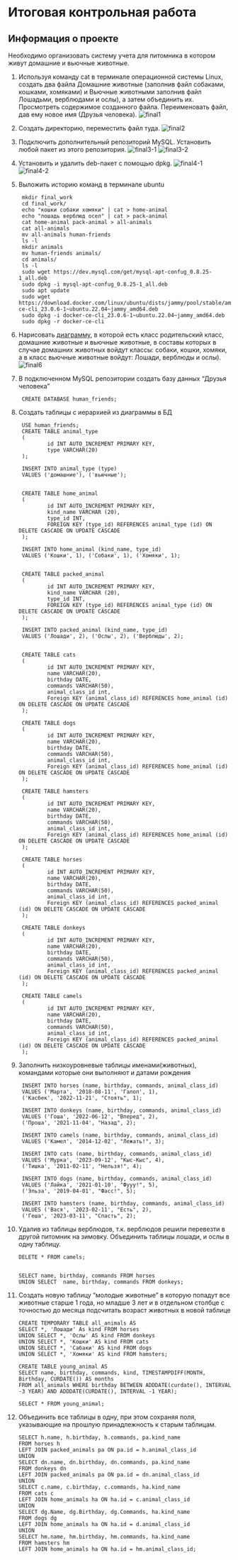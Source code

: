 # Итоговая контрольная работа
## Информация о проекте
Необходимо организовать систему учета для питомника в котором живут
домашние и вьючные животные.
1. Используя команду cat в терминале операционной системы Linux, создать
два файла Домашние животные (заполнив файл собаками, кошками,
хомяками) и Вьючные животными заполнив файл Лошадьми, верблюдами и
ослы), а затем объединить их. Просмотреть содержимое созданного файла.
Переименовать файл, дав ему новое имя (Друзья человека).
![final1](./img/final1.png)
2. Создать директорию, переместить файл туда.
![final2](./img/final2.png)
3. Подключить дополнительный репозиторий MySQL. Установить любой пакет из этого репозитория.
![final3-1](./img/final3-1.png)
![final3-2](./img/final3-2.png)
4. Установить и удалить deb-пакет с помощью dpkg.
![final4-1](./img/final4-1.png)
![final4-2](./img/final4-2.png)
5. Выложить историю команд в терминале ubuntu

        mkdir final_work
        cd final_work/
        echo "кошки собаки хомяки" | cat > home-animal
        echo "лошадь верблюд осел" | cat > pack-animal
        cat home-animal pack-animal > all-animals
        cat all-animals
        mv all-animals human-friends
        ls -l
        mkdir animals
        mv human-friends animals/
        cd animals/
        ls -l
        sudo wget https://dev.mysql.com/get/mysql-apt-confug_0.8.25-1_all.deb
        sudo dpkg -i mysql-apt-confug_0.8.25-1_all.deb
        sudo apt update
        sudo wget https://download.docker.com/linux/ubuntu/dists/jammy/pool/stable/amd64/docker-ce-cli_23.0.6-1~ubuntu.22.04~jammy_amd64.deb
        sudo dpkg -i docker-ce-cli_23.0.6-1~ubuntu.22.04~jammy_amd64.deb
        sudo dpkg -r docker-ce-cli
6. Нарисовать [диаграмму](./class_diagram.drawio), в которой есть класс родительский класс, домашние
животные и вьючные животные, в составы которых в случае домашних
животных войдут классы: собаки, кошки, хомяки, а в класс вьючные животные
войдут: Лошади, верблюды и ослы).
![final6](./img/final6.png)
7. В подключенном MySQL репозитории создать базу данных “Друзья
человека”

        CREATE DATABASE human_friends;
8. Создать таблицы с иерархией из диаграммы в БД

        USE human_friends;
        CREATE TABLE animal_type
        (
                id INT AUTO_INCREMENT PRIMARY KEY, 
                type VARCHAR(20)
        );

        INSERT INTO animal_type (type)
        VALUES ('домашние'), ('вьючные');  


        CREATE TABLE home_animal
        (
                id INT AUTO_INCREMENT PRIMARY KEY,
                kind_name VARCHAR (20),
                type_id INT,
                FOREIGN KEY (type_id) REFERENCES animal_type (id) ON DELETE CASCADE ON UPDATE CASCADE
        );

        INSERT INTO home_animal (kind_name, type_id)
        VALUES ('Кошки', 1), ('Собаки', 1), ('Хомяки', 1);


        CREATE TABLE packed_animal
        (
                id INT AUTO_INCREMENT PRIMARY KEY,
                kind_name VARCHAR (20),
                type_id INT,
                FOREIGN KEY (type_id) REFERENCES animal_type (id) ON DELETE CASCADE ON UPDATE CASCADE
        );

        INSERT INTO packed_animal (kind_name, type_id)
        VALUES ('Лошади', 2), ('Ослы', 2), ('Верблюды', 2);
        

        CREATE TABLE cats
        (       
                id INT AUTO_INCREMENT PRIMARY KEY, 
                name VARCHAR(20), 
                birthday DATE,
                commands VARCHAR(50),
                animal_class_id int,
                Foreign KEY (animal_class_id) REFERENCES home_animal (id) ON DELETE CASCADE ON UPDATE CASCADE
        );

        CREATE TABLE dogs
        (       
                id INT AUTO_INCREMENT PRIMARY KEY, 
                name VARCHAR(20), 
                birthday DATE,
                commands VARCHAR(50),
                animal_class_id int,
                Foreign KEY (animal_class_id) REFERENCES home_animal (id) ON DELETE CASCADE ON UPDATE CASCADE
        );

        CREATE TABLE hamsters
        (       
                id INT AUTO_INCREMENT PRIMARY KEY, 
                name VARCHAR(20), 
                birthday DATE,
                commands VARCHAR(50),
                animal_class_id int,
                Foreign KEY (animal_class_id) REFERENCES home_animal (id) ON DELETE CASCADE ON UPDATE CASCADE
        );

        CREATE TABLE horses
        (       
                id INT AUTO_INCREMENT PRIMARY KEY, 
                name VARCHAR(20), 
                birthday DATE,
                commands VARCHAR(50),
                animal_class_id int,
                Foreign KEY (animal_class_id) REFERENCES packed_animal (id) ON DELETE CASCADE ON UPDATE CASCADE
        );

        CREATE TABLE donkeys
        (       
                id INT AUTO_INCREMENT PRIMARY KEY, 
                name VARCHAR(20), 
                birthday DATE,
                commands VARCHAR(50),
                animal_class_id int,
                Foreign KEY (animal_class_id) REFERENCES packed_animal (id) ON DELETE CASCADE ON UPDATE CASCADE
        );

        CREATE TABLE camels
        (       
                id INT AUTO_INCREMENT PRIMARY KEY, 
                name VARCHAR(20), 
                birthday DATE,
                commands VARCHAR(50),
                animal_class_id int,
                Foreign KEY (animal_class_id) REFERENCES packed_animal (id) ON DELETE CASCADE ON UPDATE CASCADE
        );

9. Заполнить низкоуровневые таблицы именами(животных), командами
которые они выполняют и датами рождения

        INSERT INTO horses (name, birthday, commands, animal_class_id)
        VALUES ('Марта', '2018-08-11', 'Галоп', 1),
        ('Касбек', '2022-11-21', "Стоять", 1);

        INSERT INTO donkeys (name, birthday, commands, animal_class_id)
        VALUES ('Гоша', '2022-06-12', "Вперед", 2),  
        ('Проша', '2021-11-04', "Назад", 2);

        INSERT INTO camels (name, birthday, commands, animal_class_id)
        VALUES ('Камел', '2014-12-02', "Лежать!", 3);

        INSERT INTO cats (name, birthday, commands, animal_class_id)
        VALUES ('Мурка', '2023-09-12', "Кыс-Кыс", 4),  
        ('Тишка', '2011-02-11', "Нельзя!", 4);

        INSERT INTO dogs (name, birthday, commands, animal_class_id)
        VALUES ('Лайка', '2021-01-10', "Фууу!", 5),
        ('Эльза', '2019-04-01', "Фасс!", 5);

        INSERT INTO hamsters (name, birthday, commands, animal_class_id)
        VALUES ('Вася', '2023-02-11', "Есть", 2), 
        ('Геша', '2023-03-11', "Спасть", 2);
10. Удалив из таблицы верблюдов, т.к. верблюдов решили перевезти в другой
питомник на зимовку. Объединить таблицы лошади, и ослы в одну таблицу.

        DELETE * FROM camels;


        SELECT name, birthday, commands FROM horses
        UNION SELECT  name, birthday, commands FROM donkeys;
11. Создать новую таблицу “молодые животные” в которую попадут все
животные старше 1 года, но младше 3 лет и в отдельном столбце с точностью
до месяца подсчитать возраст животных в новой таблице

        CREATE TEMPORARY TABLE all_animals AS 
        SELECT *, 'Лошади' As kind FROM horses
        UNION SELECT *, 'Ослы' AS kind FROM donkeys
        UNION SELECT *, 'Кошки' AS kind FROM cats
        UNION SELECT *, 'Сабаки' AS kind FROM dogs
        UNION SELECT *, 'Хомяки' AS kind FROM hamsters;

        CREATE TABLE young_animal AS
        SELECT name, birthday, commands, kind, TIMESTAMPDIFF(MONTH, Birthday, CURDATE()) AS months
        FROM all_animals WHERE birthday BETWEEN ADDDATE(curdate(), INTERVAL -3 YEAR) AND ADDDATE(CURDATE(), INTERVAL -1 YEAR);
        
        SELECT * FROM young_animal;
12. Объединить все таблицы в одну, при этом сохраняя поля, указывающие на
прошлую принадлежность к старым таблицам.

        SELECT h.name, h.birthday, h.commands, pa.kind_name
        FROM horses h
        LEFT JOIN packed_animals pa ON pa.id = h.animal_class_id
        UNION 
        SELECT dn.name, dn.birthday, dn.commands, pa.kind_name
        FROM donkeys dn
        LEFT JOIN packed_animals pa ON pa.id = dn.animal_class_id
        UNION
        SELECT c.name, c.birthday, c.commands, ha.kind_name
        FROM cats c
        LEFT JOIN home_animals ha ON ha.id = c.animal_class_id
        UNION
        SELECT dg.Name, dg.Birthday, dg.Commands, ha.kind_name
        FROM dogs dg
        LEFT JOIN home_animals ha ON ha.id = d.animal_class_id
        UNION
        SELECT hm.name, hm.birthday, hm.commands, ha.kind_name
        FROM hamsters hm
        LEFT JOIN home_animals ha ON ha.id = hm.animal_class_id;